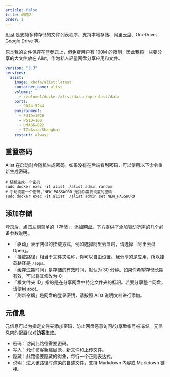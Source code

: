 ```yaml
---
article: false
title: 问题2
order: 1
---
```


[Alist](https://alist.nn.ci/zh/guide/install/docker.html) 是支持多种存储的文件列表程序，支持本地存储、阿里云盘、OneDrive、Google Drive 等。

原本我的文件保存在蓝奏云上，但免费用户有 100M 的限制，因此我将一些要分享的大文件放在 Alist，作为私人轻量网盘分享应用和文件。

```yml
version: "3.3"
services:
  alist:
    image: xhofe/alist:latest
    container_name: alist
    volumes:
      - /volume1/docker/alist/data:/opt/alist/data
    ports:
      - 9044:5244
    environment:
      - PUID=1026
      - PGID=100
      - UMASK=022
      - TZ=Asia/Shanghai
    restart: always
```

## 重置密码

Alist 在启动时会随机生成密码。如果没有在后端看到密码，可以使用以下命令重新生成密码。

```Shell
# 随机生成一个密码
sudo docker exec -it alist ./alist admin random
# 手动设置一个密码,`NEW_PASSWORD`是指你需要设置的密码
sudo docker exec -it alist ./alist admin set NEW_PASSWORD
```

## 添加存储

登录后，点击左侧菜单的「存储」，添加网盘。下方提供了添加驱动所需的几个必备参数说明。

- 「驱动」表示网盘的挂载方式，例如选择阿里云盘时，请选择「阿里云盘 Open」。
- 「挂载路径」相当于文件夹名称，你可以自由设置。我分享的是应用，所以挂载路径是 `/apps`。
- 「缓存过期时间」是存储的有效时间，默认为 30 分钟。如果你希望存储长期有效，可以将其修改为 0。
- 「根文件夹 ID」指的是在分享网盘中特定文件夹的标识。若要分享整个网盘，请使用 root。
- 「刷新令牌」是网盘的登录密钥，请按照 Alist 说明文档进行添加。

## 元信息

元信息可以为指定文件夹添加密码，防止网盘恶意访问/分享致帐号被冻结。元信息内的配置仅对**访客**生效。

- 密码：访问此路径需要密码。
- 写入：允许访客新建目录、新文件和上传文件。
- 隐藏：此路径要隐藏的对象，每行一个正则表达式。
- 说明：进入该路径时渲染的自述文件，支持 Markdown 内容或 Markdown 链接。
